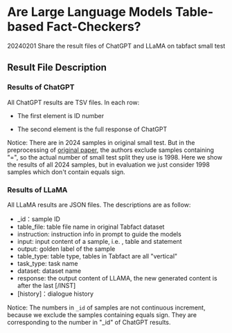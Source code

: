 

# Are Large Language Models Table-based Fact-Checkers?

20240201 Share the result files of ChatGPT and LLaMA on tabfact small test 

## Result File Description

### Results of ChatGPT 

All ChatGPT results are TSV files. In each row:

- The first element is ID number

- The second element is the full response of ChatGPT

Notice: There are in 2024 samples in original small test. But in the preprocessing of [original paper](https://github.com/wenhuchen/Table-Fact-Checking), the authors exclude samples containing "=", so the actual number of small test split they use is 1998. Here we show the results of all 2024 samples, but in evaluation we just consider 1998 samples which don't contain equals sign. 

###  Results of LLaMA

All LLaMA results are JSON files. The descriptions are as follow:

- _id：sample ID
- table_file: table file name in original Tabfact dataset
- instruction: instruction info in prompt to guide the models
- input: input content of a sample,  i.e. , table and statement
- output: golden label of the sample
- table_type: table type, tables in Tabfact are all "vertical"
- task_type: task name
- dataset: dataset name 
- response: the output content of LLAMA, the new generated content is after the last [\/INST]
- [history]：dialogue history

Notice: The numbers in `_id` of samples are not continuous increment, because we exclude the samples containing equals sign.  They are corresponding to the number in  "_id" of ChatGPT results.